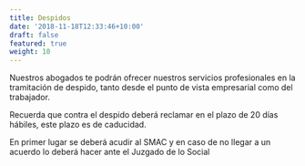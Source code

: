 ```yaml
---
title: Despidos
date: '2018-11-18T12:33:46+10:00'
draft: false
featured: true
weight: 10
---
```

Nuestros abogados te podrán ofrecer nuestros servicios profesionales en la tramitación de despido, tanto desde el punto de vista empresarial como del trabajador.



Recuerda que contra el despido deberá reclamar en el plazo de 20 días hábiles, este plazo es de caducidad.

En primer lugar se deberá acudir al SMAC y en caso de no llegar a un acuerdo lo deberá hacer ante el Juzgado de lo Social

